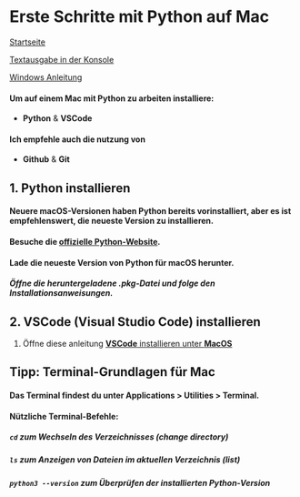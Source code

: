 # Erste Schritte mit Python auf Mac

[Startseite](/Projekte/Kapitel_0/Anfang_Lese_Mich.md)

[Textausgabe in der Konsole](/Projekte/Kapitel_1/Textausgabe_InDerKonsole.md)

[Windows Anleitung](../Kapitel_0/Erste_Schritte_Win_PC.md)

#### Um auf einem Mac mit Python zu arbeiten installiere: 
- **Python** & **VSCode**
 
#### Ich empfehle auch die nutzung von 
- **Github** & **Git**

## 1. Python installieren
#### Neuere macOS-Versionen haben Python bereits vorinstalliert, aber es ist empfehlenswert, die neueste Version zu installieren.
#### Besuche die [offizielle Python-Website](https://www.python.org/).
#### Lade die neueste Version von Python für macOS herunter.
##### Öffne die heruntergeladene .pkg-Datei und folge den Installationsanweisungen.

## 2. VSCode (Visual Studio Code) installieren
1. Öffne diese anleitung [**VSCode** installieren unter **MacOS**](Installation_VSCode_Mac.md)

## Tipp: Terminal-Grundlagen für Mac
#### Das Terminal findest du unter Applications > Utilities > Terminal.
#### Nützliche Terminal-Befehle:
##### `cd` zum Wechseln des Verzeichnisses (change directory)
##### `ls` zum Anzeigen von Dateien im aktuellen Verzeichnis (list)
##### `python3 --version` zum Überprüfen der installierten Python-Version


